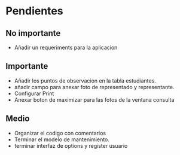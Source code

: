 
# Pendientes

## No importante
* Añadir un requeriments para la aplicacion

## Importante
* Añadir los puntos de observacion en la tabla estudiantes.
* añadir campo para anexar foto de representado y representante.
* Configurar Print
* Anexar boton de maximizar para las fotos de la ventana consulta

## Medio
* Organizar el codigo con comentarios
* Terminar el modelo de mantenimiento.
* terminar interfaz de options y register usuario
